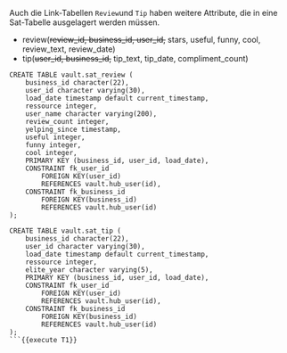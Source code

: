 Auch die Link-Tabellen `Review`und `Tip` haben weitere Attribute, die in eine Sat-Tabelle ausgelagert werden müssen.

- review(~~review_id, business_id, user_id,~~ stars, useful, funny, cool, review_text, review_date)
- tip(~~user_id, business_id,~~ tip_text, tip_date, compliment_count)

```
CREATE TABLE vault.sat_review (
    business_id character(22),
    user_id character varying(30),
    load_date timestamp default current_timestamp,
    ressource integer,
    user_name character varying(200),
    review_count integer,
    yelping_since timestamp,
    useful integer,
    funny integer,
    cool integer,
    PRIMARY KEY (business_id, user_id, load_date),
    CONSTRAINT fk_user_id
        FOREIGN KEY(user_id) 
        REFERENCES vault.hub_user(id),
    CONSTRAINT fk_business_id
        FOREIGN KEY(business_id) 
        REFERENCES vault.hub_user(id)
);

CREATE TABLE vault.sat_tip (
    business_id character(22),
    user_id character varying(30),
    load_date timestamp default current_timestamp,
    ressource integer,
    elite_year character varying(5),
    PRIMARY KEY (business_id, user_id, load_date),
    CONSTRAINT fk_user_id
        FOREIGN KEY(user_id) 
        REFERENCES vault.hub_user(id),
    CONSTRAINT fk_business_id
        FOREIGN KEY(business_id) 
        REFERENCES vault.hub_user(id)
);
```{{execute T1}}